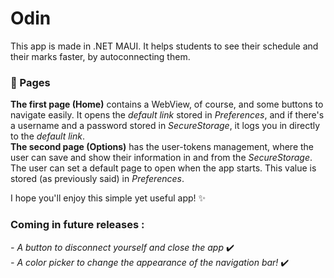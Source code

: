# Odin
This app is made in .NET MAUI. It helps students to see their schedule and their marks faster, by autoconnecting them.  
### 📄 Pages
**The first page (Home)** contains a WebView, of course, and some buttons to navigate easily. It opens the *default link* stored in *Preferences*, and if there's a username and a password stored in *SecureStorage*, it logs you in directly to the *default link*.  
**The second page (Options)** has the user-tokens management, where the user can save and show their information in and from the *SecureStorage*. The user can set a default page to open when the app starts. This value is stored (as previously said) in *Preferences*.  

I hope you'll enjoy this simple yet useful app! ✨

### Coming in future releases :
*- A button to disconnect yourself and close the app* ✔️  
*- A color picker to change the appearance of the navigation bar!* ✔️
